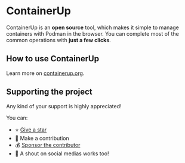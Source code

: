# ContainerUp

ContainerUp is an **open source** tool,
which makes it simple to manage containers with Podman in the browser.
You can complete most of the common operations with **just a few clicks**.

## How to use ContainerUp

Learn more on [containerup.org](https://containerup.org/).

## Supporting the project

Any kind of your support is highly appreciated!

You can:

- ⭐️ [Give a star](https://github.com/ContainerUp/containerup)
- 📝 Make a contribution
- 💰 [Sponsor the contributor](https://github.com/sponsors/yylyyl)
- 📢 A shout on social medias works too!
